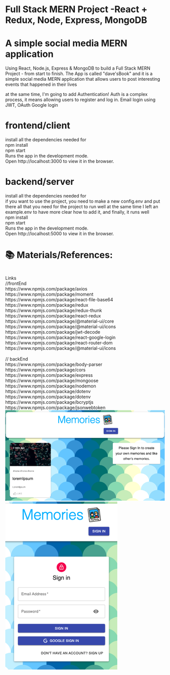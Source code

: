 # Full Stack MERN Project -React + Redux, Node, Express, MongoDB</br>

# A simple social media MERN application</br>

Using React, Node.js, Express & MongoDB to build a Full Stack MERN Project - from start to finish. The App is called "dave'sBook" and it is a simple social media MERN application that allows users to post interesting events that happened in their lives</br>

at the same time, I'm going to add Authentication! Auth is a complex process, it means allowing users to register and log in. Email login using JWT, OAuth Google login</br>

# frontend/client </br>

install all the dependencies needed for </br>
npm install</br>
npm start</br>
Runs the app in the development mode.</br>
Open http://localhost:3000 to view it in the browser.</br>

# backend/server</br>

install all the dependencies needed for</br>
if you want to use the project, you need to make a new
config.env and put there all that you need for the project to run well
at the same time I left an example.env to have more clear how to add it, and finally, it runs well </br>
npm install</br>
npm start</br>
Runs the app in the development mode.</br>
Open http://localhost:5000 to view it in the browser.</br>

# 📚 Materials/References:</br>

</br>
Links
</br>
//frontEnd </br>
https://www.npmjs.com/package/axios</br>
https://www.npmjs.com/package/moment</br>
https://www.npmjs.com/package/react-file-base64</br>
https://www.npmjs.com/package/redux</br>
https://www.npmjs.com/package/redux-thunk</br>
https://www.npmjs.com/package/react-redux</br>
https://www.npmjs.com/package/@material-ui/core</br>
https://www.npmjs.com/package/@material-ui/icons</br>
https://www.npmjs.com/package/jwt-decode</br>
https://www.npmjs.com/package/react-google-login</br>
https://www.npmjs.com/package/react-router-dom </br>
https://www.npmjs.com/package/@material-ui/icons </br>
</br>
// backEnd</br>
https://www.npmjs.com/package/body-parser</br>
https://www.npmjs.com/package/cors</br>
https://www.npmjs.com/package/express</br>
https://www.npmjs.com/package/mongoose</br>
https://www.npmjs.com/package/nodemon</br>
https://www.npmjs.com/package/dotenv</br>
https://www.npmjs.com/package/dotenv</br>
https://www.npmjs.com/package/bcryptjs</br>
https://www.npmjs.com/package/jsonwebtoken</br>

<img src='https://github.com/TotoroDavid/simple-social-media-MERN-application/blob/master/client/src/images/Screen%20Shot%202021-09-11%20at%209.32.50%20am.png?raw=true'>

<img src='https://github.com/TotoroDavid/simple-social-media-MERN-application/blob/master/client/src/images/Screen%20Shot%202021-09-11%20at%209.33.06%20am.png?raw=true'>
